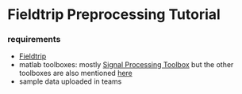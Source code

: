 # Fieldtrip Preprocessing Tutorial

### requirements
- [Fieldtrip](https://www.fieldtriptoolbox.org/download/)
- matlab toolboxes: mostly [Signal Processing Toolbox](https://www.mathworks.com/products/signal.html) but the other toolboxes are also mentioned [here](https://www.fieldtriptoolbox.org/faq/requirements/)
- sample data uploaded in teams